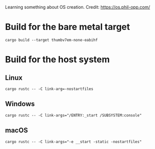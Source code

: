 Learning something about OS creation. 
Credit: https://os.phil-opp.com/

# Build for the bare metal target
`cargo build --target thumbv7em-none-eabihf`

# Build for the host system
## Linux
`cargo rustc -- -C link-arg=-nostartfiles`
## Windows
`cargo rustc -- -C link-args="/ENTRY:_start /SUBSYSTEM:console"`
## macOS
`cargo rustc -- -C link-args="-e __start -static -nostartfiles"`